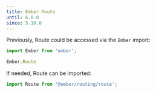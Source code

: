 ```yaml
---
title: Ember.Route
until: 6.0.0
since: 5.10.0
---
```



Previously, Route could be accessed via the `Ember` import:
```js
import Ember from 'ember';

Ember.Route
```

If needed, Route can be imported:
```js
import Route from '@ember/routing/route';
```
